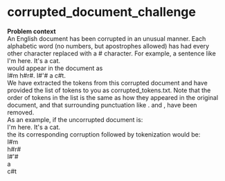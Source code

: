 # corrupted_document_challenge

<b> Problem context</b><br>
An English document has been corrupted in an unusual manner. Each alphabetic word (no numbers, but
apostrophes allowed) has had every other character replaced with a # character. For example, a sentence like
I'm here. It's a cat.<br>
would appear in the document as<br>
I#m h#r#. I#'# a c#t.<br>
We have extracted the tokens from this corrupted document and have provided the list of tokens to you as
corrupted_tokens.txt. Note that the order of tokens in the list is the same as how they appeared in the
original document, and that surrounding punctuation like . and , have been removed.<br>
As an example, if the uncorrupted document is:<br>
I'm here. It's a cat.<br>
the its corresponding corruption followed by tokenization would be:<br>
I#m<br>
h#r#<br>
I#'#<br>
a<br>
c#t<br>
